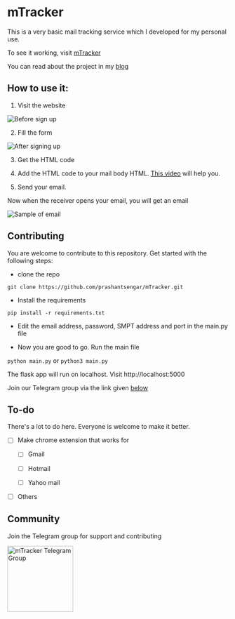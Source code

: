 # mTracker

This is a very basic mail tracking service which I developed for my personal use.

To see it working, visit [mTracker](https://https://emailtrack.herokuapp.com/)

You can read about the project in my [blog](https://prashants.in/blog/python-flask-e-mail-tracker/)

## How to use it:

1. Visit the website

![Before sign up](screenshots/before_signup.png)

2. Fill the form

![After signing up](screenshots/after_signup.png)

3. Get the HTML code

4. Add the HTML code to your mail body HTML. [This video](https://youtu.be/MsMSqhMlfao) will help you.

5. Send your email.

Now when the receiver opens your email, you will get an email

![Sample of email](screenshots/mail.png)



## Contributing

You are welcome to contribute to this repository. Get started with the following steps:

- clone the repo

`git clone https://github.com/prashantsengar/mTracker.git`

- Install the requirements

 `pip install -r requirements.txt`

- Edit the email address, password, SMPT address and port in the main.py file

- Now you are good to go. Run the main file

`python main.py` or `python3 main.py`

The flask app will run on localhost. Visit http://localhost:5000

Join our Telegram group via the link given [below](#community)

## To-do

There's a lot to do here. Everyone is welcome to make it better.

- [ ] Make chrome extension that works for
  
  - [ ] Gmail

  - [ ] Hotmail

  - [ ] Yahoo mail

- [ ] Others

## Community 

Join the Telegram group for support and contributing

[<img src="https://upload.wikimedia.org/wikipedia/commons/thumb/8/82/Telegram_logo.svg/1024px-Telegram_logo.svg.png" alt="mTracker Telegram Group" width="150" height="150">](https://t.me/joinchat/INDdLhHnniCnOsIe3ivWDg)
